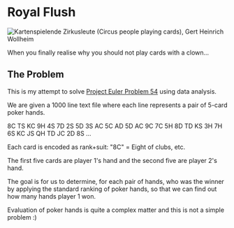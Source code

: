 # Royal Flush

![Kartenspielende Zirkusleute (Circus people playing cards), Gert Heinrich Wollheim](https://media.mutualart.com/Images/2019_05/23/16/161344333/e1053a60-5877-4f25-8410-04751b862a33_570.Jpeg)

When you finally realise why you should not play cards with a clown...

## The Problem

This is my attempt to solve [Project Euler Problem 54](https://projecteuler.net/problem=54) using data analysis.

We are given a 1000 line text file where each line represents a pair of 5-card poker hands.

8C TS KC 9H 4S 7D 2S 5D 3S AC
5C AD 5D AC 9C 7C 5H 8D TD KS
3H 7H 6S KC JS QH TD JC 2D 8S
...

Each card is encoded as rank+suit: "8C" = Eight of clubs, etc.

The first five cards are player 1's hand and the second five are player 2's hand.

The goal is for us to determine, for each pair of hands, who was the winner by applying the standard ranking of poker hands, so that we can find out how many hands player 1 won.

Evaluation of poker hands is quite a complex matter and this is not a simple problem :)